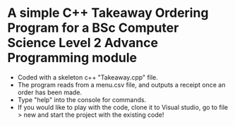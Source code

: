 # A simple C++ Takeaway Ordering Program for a BSc Computer Science Level 2 Advance Programming module

+ Coded with a skeleton c++ "Takeaway.cpp" file. 
+ The program reads from a menu.csv file, and outputs a receipt once an order has been made.
+ Type "help" into the console for commands.
+ If you would like to play with the code, clone it to Visual studio, go to file > new and start the project with the existing code!
